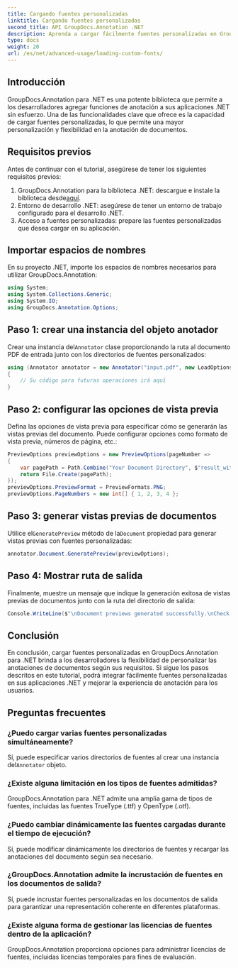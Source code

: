```yaml
---
title: Cargando fuentes personalizadas
linktitle: Cargando fuentes personalizadas
second_title: API GroupDocs.Annotation .NET
description: Aprenda a cargar fácilmente fuentes personalizadas en GroupDocs.Annotation para .NET para mejorar la anotación de documentos. Siga nuestro paso a paso para una fácil integración.
type: docs
weight: 20
url: /es/net/advanced-usage/loading-custom-fonts/
---
```

## Introducción
GroupDocs.Annotation para .NET es una potente biblioteca que permite a los desarrolladores agregar funciones de anotación a sus aplicaciones .NET sin esfuerzo. Una de las funcionalidades clave que ofrece es la capacidad de cargar fuentes personalizadas, lo que permite una mayor personalización y flexibilidad en la anotación de documentos.
## Requisitos previos
Antes de continuar con el tutorial, asegúrese de tener los siguientes requisitos previos:
1.  GroupDocs.Annotation para la biblioteca .NET: descargue e instale la biblioteca desde[aquí](https://releases.groupdocs.com/annotation/net/).
2. Entorno de desarrollo .NET: asegúrese de tener un entorno de trabajo configurado para el desarrollo .NET.
3. Acceso a fuentes personalizadas: prepare las fuentes personalizadas que desea cargar en su aplicación.

## Importar espacios de nombres
En su proyecto .NET, importe los espacios de nombres necesarios para utilizar GroupDocs.Annotation:
```csharp
using System;
using System.Collections.Generic;
using System.IO;
using GroupDocs.Annotation.Options;
```
## Paso 1: crear una instancia del objeto anotador
 Crear una instancia del`Annotator` clase proporcionando la ruta al documento PDF de entrada junto con los directorios de fuentes personalizados:
```csharp
using (Annotator annotator = new Annotator("input.pdf", new LoadOptions { FontDirectories = new List<string> { Constants.GetFontDirectory() } }))
{
    // Su código para futuras operaciones irá aquí
}
```
## Paso 2: configurar las opciones de vista previa
Defina las opciones de vista previa para especificar cómo se generarán las vistas previas del documento. Puede configurar opciones como formato de vista previa, números de página, etc.:
```csharp
PreviewOptions previewOptions = new PreviewOptions(pageNumber =>
{
    var pagePath = Path.Combine("Your Document Directory", $"result_with_font_{pageNumber}.png");
    return File.Create(pagePath);
});
previewOptions.PreviewFormat = PreviewFormats.PNG;
previewOptions.PageNumbers = new int[] { 1, 2, 3, 4 };
```
## Paso 3: generar vistas previas de documentos
 Utilice el`GeneratePreview` método de la`Document` propiedad para generar vistas previas con fuentes personalizadas:
```csharp
annotator.Document.GeneratePreview(previewOptions);
```
## Paso 4: Mostrar ruta de salida
Finalmente, muestre un mensaje que indique la generación exitosa de vistas previas de documentos junto con la ruta del directorio de salida:
```csharp
Console.WriteLine($"\nDocument previews generated successfully.\nCheck output in {"Your Document Directory"}.");
```

## Conclusión
En conclusión, cargar fuentes personalizadas en GroupDocs.Annotation para .NET brinda a los desarrolladores la flexibilidad de personalizar las anotaciones de documentos según sus requisitos. Si sigue los pasos descritos en este tutorial, podrá integrar fácilmente fuentes personalizadas en sus aplicaciones .NET y mejorar la experiencia de anotación para los usuarios.
## Preguntas frecuentes
### ¿Puedo cargar varias fuentes personalizadas simultáneamente?
 Sí, puede especificar varios directorios de fuentes al crear una instancia del`Annotator` objeto.
### ¿Existe alguna limitación en los tipos de fuentes admitidas?
GroupDocs.Annotation para .NET admite una amplia gama de tipos de fuentes, incluidas las fuentes TrueType (.ttf) y OpenType (.otf).
### ¿Puedo cambiar dinámicamente las fuentes cargadas durante el tiempo de ejecución?
Sí, puede modificar dinámicamente los directorios de fuentes y recargar las anotaciones del documento según sea necesario.
### ¿GroupDocs.Annotation admite la incrustación de fuentes en los documentos de salida?
Sí, puede incrustar fuentes personalizadas en los documentos de salida para garantizar una representación coherente en diferentes plataformas.
### ¿Existe alguna forma de gestionar las licencias de fuentes dentro de la aplicación?
GroupDocs.Annotation proporciona opciones para administrar licencias de fuentes, incluidas licencias temporales para fines de evaluación.